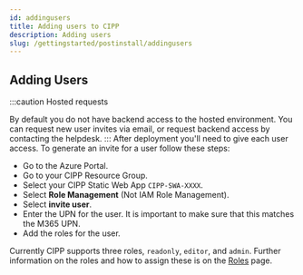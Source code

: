 ```yaml
---
id: addingusers
title: Adding users to CIPP
description: Adding users
slug: /gettingstarted/postinstall/addingusers
---
```


## Adding Users

:::caution Hosted requests

By default you do not have backend access to the hosted environment. You can request new user invites via email, or request backend access by contacting the helpdesk.
:::
After deployment you'll need to give each user access. To generate an invite for a user follow these steps:

- Go to the Azure Portal.
- Go to your CIPP Resource Group.
- Select your CIPP Static Web App `CIPP-SWA-XXXX`.
- Select **Role Management** (Not IAM Role Management).
- Select **invite user**.
- Enter the UPN for the user. It is important to make sure that this matches the M365 UPN.
- Add the roles for the user.


 Currently CIPP supports three roles, `readonly`, `editor`, and `admin`. Further information on the roles and how to assign these is on the [Roles](/docs/user/gettingstarted/roles/) page.

